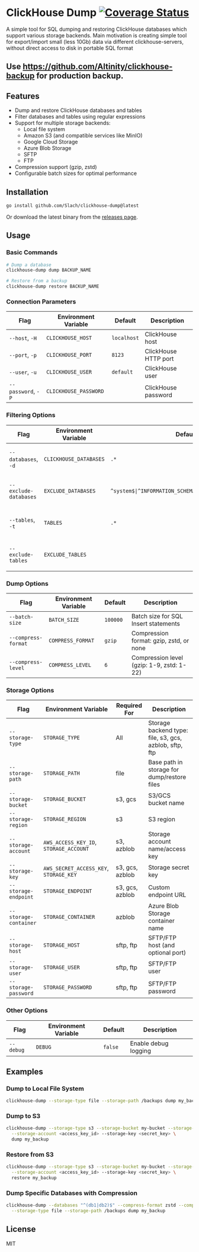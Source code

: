 # ClickHouse Dump [![Coverage Status](https://coveralls.io/repos/github/Slach/clickhouse-dump/badge.svg?branch=main)](https://coveralls.io/github/Slach/clickhouse-dump?branch=main)

A simple tool for SQL dumping and restoring ClickHouse databases which support various storage backends. 
Main motivation is creating simple tool for export/import small (less 10Gb) data via different clickhouse-servers, without direct access to disk in portable SQL format

## Use https://github.com/Altinity/clickhouse-backup for production backup.

## Features

- Dump and restore ClickHouse databases and tables
- Filter databases and tables using regular expressions
- Support for multiple storage backends:
  - Local file system
  - Amazon S3 (and compatible services like MinIO)
  - Google Cloud Storage
  - Azure Blob Storage
  - SFTP
  - FTP
- Compression support (gzip, zstd)
- Configurable batch sizes for optimal performance

## Installation

```bash
go install github.com/Slach/clickhouse-dump@latest
```

Or download the latest binary from the [releases page](https://github.com/Slach/clickhouse-dump/releases).

## Usage

### Basic Commands

```bash
# Dump a database
clickhouse-dump dump BACKUP_NAME

# Restore from a backup
clickhouse-dump restore BACKUP_NAME
```

### Connection Parameters

| Flag | Environment Variable | Default | Description |
|------|---------------------|---------|-------------|
| `--host`, `-H` | `CLICKHOUSE_HOST` | `localhost` | ClickHouse host |
| `--port`, `-p` | `CLICKHOUSE_PORT` | `8123` | ClickHouse HTTP port |
| `--user`, `-u` | `CLICKHOUSE_USER` | `default` | ClickHouse user |
| `--password`, `-P` | `CLICKHOUSE_PASSWORD` | | ClickHouse password |

### Filtering Options

| Flag | Environment Variable | Default | Description |
|------|---------------------|---------|-------------|
| `--databases`, `-d` | `CLICKHOUSE_DATABASES` | `.*` | Regexp pattern for databases to include |
| `--exclude-databases` | `EXCLUDE_DATABASES` | `^system$\|^INFORMATION_SCHEMA$\|^information_schema$` | Regexp pattern for databases to exclude |
| `--tables`, `-t` | `TABLES` | `.*` | Regexp pattern for tables to include |
| `--exclude-tables` | `EXCLUDE_TABLES` | | Regexp pattern for tables to exclude |

### Dump Options

| Flag | Environment Variable | Default | Description |
|------|---------------------|---------|-------------|
| `--batch-size` | `BATCH_SIZE` | `100000` | Batch size for SQL Insert statements |
| `--compress-format` | `COMPRESS_FORMAT` | `gzip` | Compression format: gzip, zstd, or none |
| `--compress-level` | `COMPRESS_LEVEL` | `6` | Compression level (gzip: 1-9, zstd: 1-22) |

### Storage Options

| Flag | Environment Variable | Required For | Description |
|------|---------------------|--------------|-------------|
| `--storage-type` | `STORAGE_TYPE` | All | Storage backend type: file, s3, gcs, azblob, sftp, ftp |
| `--storage-path` | `STORAGE_PATH` | file | Base path in storage for dump/restore files |
| `--storage-bucket` | `STORAGE_BUCKET` | s3, gcs | S3/GCS bucket name |
| `--storage-region` | `STORAGE_REGION` | s3 | S3 region |
| `--storage-account` | `AWS_ACCESS_KEY_ID`, `STORAGE_ACCOUNT` | s3, azblob | Storage account name/access key |
| `--storage-key` | `AWS_SECRET_ACCESS_KEY`, `STORAGE_KEY` | s3, gcs, azblob | Storage secret key |
| `--storage-endpoint` | `STORAGE_ENDPOINT` | s3, gcs, azblob | Custom endpoint URL |
| `--storage-container` | `STORAGE_CONTAINER` | azblob | Azure Blob Storage container name |
| `--storage-host` | `STORAGE_HOST` | sftp, ftp | SFTP/FTP host (and optional port) |
| `--storage-user` | `STORAGE_USER` | sftp, ftp | SFTP/FTP user |
| `--storage-password` | `STORAGE_PASSWORD` | sftp, ftp | SFTP/FTP password |

### Other Options

| Flag | Environment Variable | Default | Description |
|------|---------------------|---------|-------------|
| `--debug` | `DEBUG` | `false` | Enable debug logging |

## Examples

### Dump to Local File System

```bash
clickhouse-dump --storage-type file --storage-path /backups dump my_backup
```

### Dump to S3

```bash
clickhouse-dump --storage-type s3 --storage-bucket my-bucket --storage-region us-east-1 \
  --storage-account <access_key_id> --storage-key <secret_key> \
  dump my_backup
```

### Restore from S3

```bash
clickhouse-dump --storage-type s3 --storage-bucket my-bucket --storage-region us-east-1 \
  --storage-account <access_key_id> --storage-key <secret_key> \
  restore my_backup
```

### Dump Specific Databases with Compression

```bash
clickhouse-dump --databases "^(db1|db2)$" --compress-format zstd --compress-level 19 \
  --storage-type file --storage-path /backups dump my_backup
```

## License

MIT
